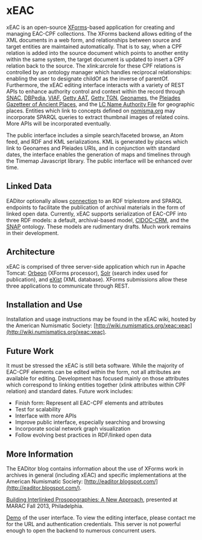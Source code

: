 xEAC
====

xEAC is an open-source [XForms](http://en.wikipedia.org/wiki/XForms)-based application for creating and managing EAC-CPF collections.  The XForms backend allows editing of the XML documents in a web form, and relationships between source and target entities are maintained automatically.  That is to say, when a CPF relation is added into the source document which points to another entity within the same system, the target document is updated to insert a CPF relation back to the source.  The xlink:arcrole for these CPF relations is controlled by an ontology manager which handles reciprocal relationships: enabling the user to designate childOf as the inverse of parentOf.  Furthermore, the xEAC editing interface interacts with a variety of REST APIs to enhance authority control and context within the record through [SNAC](http://socialarchive.iath.virginia.edu/), [DBPedia](http://dbpedia.org), [VIAF](http://viaf.org), [Getty AAT](http://vocab.getty.edu/aat/), [Getty TGN](http://vocab.getty.edu/tgn/), [Geonames](http://www.geonames.org), the [Pleiades Gazetteer of Ancient Places](http://pleiades.stoa.org), and the [LC Name Authority File](http://id.loc.gov/authorities/names) for geographic places.  Entities which link to concepts defined on [nomisma.org](http://nomisma.org) may incorporate SPARQL queries to extract thumbnail images of related coins.  More APIs will be incorporated eventually.

The public interface includes a simple search/faceted browse, an Atom feed, and RDF and KML serializations.  KML is generated by places which link to Geonames and Pleiades URIs, and in conjunction with standard dates, the interface enables the generation of maps and timelines through the Timemap Javascript library.  The public interface will be enhanced over time.

Linked Data
-----------
EADitor optionally allows [connection](http://eaditor.blogspot.com/2014/05/linking-archival-entities-and-resources.html) to an RDF triplestore and SPARQL endpoints to facilitate the publication of archival materials in the form of linked open data. Currently, xEAC supports serialization of EAC-CPF into three RDF models: a default, archival-based model, [CIDOC-CRM](http://www.cidoc-crm.org/), and the [SNAP](http://snapdrgn.net/) ontology. These models are rudimentary drafts. Much work remains in their development.

Architecture
------------
xEAC is comprised of three server-side application which run in Apache Tomcat: [Orbeon](http://www.orbeon.com) (XForms processor), [Solr](http://lucene.apache.org/solr/) (search index used for publication), and [eXist](http://exist-db.org/exist/apps/homepage/index.html) (XML database).  XForms submissions allow these three applications to communicate through REST.

Installation and Use
--------------------
Installation and usage instructions may be found in the xEAC wiki, hosted by the American Numismatic Society: [http://wiki.numismatics.org/xeac:xeac](http://wiki.numismatics.org/xeac:xeac).

Future Work
-----------
It must be stressed the xEAC is still beta software.  While the majority of EAC-CPF elements can be edited within the form, not all attributes are available for editing.  Development has focused mainly on those attributes which correspond to linking entities together (xlink attributes within CPF relation) and standard dates.  Future work includes:

* Finish form: Represent all EAC-CPF elements and attributes
* Test for scalability
* Interface with more APIs
* Improve public interface, especially searching and browsing
* Incorporate social network graph visualization
* Follow evolving best practices in RDF/linked open data

More Information
-----------------
The EADitor blog contains information about the use of XForms work in archives in general (including xEAC) and specific implementations at the American Numismatic Society: [http://eaditor.blogspot.com/](http://eaditor.blogspot.com/).

[Building Interlinked Prosopographies: A New Approach](http://www.slideshare.net/ewg118/marac-2013), presented at MARAC Fall 2013, Philadelphia.

[Demo](http://admin.numismatics.org/xeac/) of the user interface.  To view the editing interface, please contact me for the URL and authentication credentials.  This server is not powerful enough to open the backend to numerous concurrent users.


